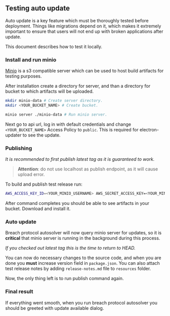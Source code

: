 ## Testing auto update

Auto update is a key feature which must be thoroughly tested before deployment. Things like migrations depend on it, which makes it extremely important to ensure that users will not end up with broken applications after update.

This document describes how to test it locally.

### Install and run minio

[Minio](https://min.io/) is a s3 compatible server which can be used to host build artifacts for testing purposes.

After installation create a directory for server, and than a directory for bucket to which artifacts will be uploaded.

```bash
mkdir minio-data # Create server directory.
mkdir <YOUR_BUCKET_NAME> # Create bucket.

minio server ./minio-data # Run minio server.
```

Next go to api url, log in with default credentials and change `<YOUR_BUCKET_NAME>` Access Policy to `public`. This is required for electron-updater to see the update.

### Publishing

_It is recommended to first publish latest tag as it is guaranteed to work._

> **Attention**: do not use localhost as publish endpoint, as it will cause upload error.

To build and publish test release run:

```bash
AWS_ACCESS_KEY_ID=<YOUR_MINIO_USERNAME> AWS_SECRET_ACCESS_KEY=<YOUR_MINIO_PASSWORD> npm run electron:build -- --publish always --config.publish.provider=s3 --config.publish.endpoint=<YOUR_MINIO_API_URL> --config.publish.bucket=<YOUR_BUCKET_NAME>
```

After command completes you should be able to see artifacts in your bucket. Download and install it.

### Auto update

Breach protocol autosolver will now query minio server for updates, so it is **critical** that minio server is running in the background during this process.

_If you checked out latest tag this is the time to return to HEAD._

You can now do necessary changes to the source code, and when you are done you **must** increase version field in `package.json`. You can also attach test release notes by adding `release-notes.md` file to `resources` folder.

Now, the only thing left is to run publish command again.

### Final result

If everything went smooth, when you run breach protocol autosolver you should be greeted with update available dialog.
